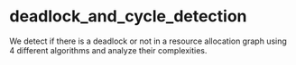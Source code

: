 # deadlock_and_cycle_detection
We detect if there is a deadlock or not in a resource allocation graph using 4 different algorithms and analyze their complexities.
